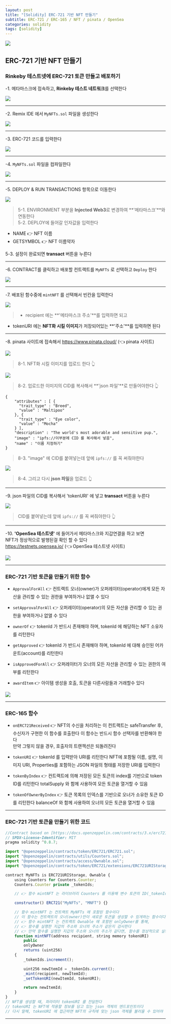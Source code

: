 ```yaml
---
layout: post
title: "[Solidity] ERC-721 기반 NFT 만들기"
subtitle: ERC-721 / ERC-165 / NFT / pinata / OpenSea
categories: solidity
tags: [solidity]
---
```


![](https://velog.velcdn.com/images/-__-/post/5ff1ae21-d83c-441c-bc04-329e850fa4de/image.png)

## ERC-721 기반 NFT 만들기

### Rinkeby 테스트넷에 ERC-721 토큰 만들고 배포하기

-1. 메타마스크에 접속하고, **Rinkeby 테스트 네트워크**를 선택한다

![](https://velog.velcdn.com/images/-__-/post/134eb495-c14f-4e9d-abf2-75b694fdf736/image.png)

---

-2. Remix IDE 에서 `MyNFTs.sol` 파일을 생성한다

![](https://velog.velcdn.com/images/-__-/post/a776dce3-adc7-45d5-abc2-643b73fadcc0/image.png)

---

-3. ERC-721 코드를 입력한다

![](https://velog.velcdn.com/images/-__-/post/dc5ab97c-e481-4a41-9246-7c216fffae45/image.png)

---

-4. `MyNFTs.sol` 파일을 컴파일한다

![](https://velog.velcdn.com/images/-__-/post/b1394f5a-848a-44d5-8d59-9a507e3e1a42/image.png)

---

-5. DEPLOY & RUN TRANSACTIONS 항목으로 이동한다

![](https://velog.velcdn.com/images/-__-/post/d7d4735f-9c4e-43a2-9657-f4610a3aa3a2/image.png)

> 5-1. ENVIRONMENT 부분을
> **Injected Web3**로 변경하여 **'메타마스크'**와 연동한다
> <br>
> 5-2. DEPLOY에 들어갈 인자값을 입력한다

- NAME 👉 NFT 이름
- GETSYMBOL 👉 NFT 이름약자
  <br>

5-3. 설정이 완료되면 **transact** 버튼을 누른다

---

-6. CONTRACT를 클릭하고 배포할 컨트랙트를 `MyNFTs` 로 선택하고 `Deploy` 한다

![](https://velog.velcdn.com/images/-__-/post/91c8ee1f-bed9-4f3d-90b6-c914e01e1d8a/image.png)

---

-7. 배포된 함수중에 `mintNFT` 를 선택해서 빈칸을 입력한다

![](https://velog.velcdn.com/images/-__-/post/f57c2a54-0b7c-48e0-b7c8-b91083adf2b2/image.png)

> - recipient 에는 **'메타마스크 주소'**를 입력하면 되고

- tokenURI 에는 **NFT화 시킬 이미지**가 저장되어있는 **'주소'**를 입력하면 된다

---

-8. pinata 사이트에 접속해서
<https://www.pinata.cloud/> (👈 pinata 사이트)

![](https://velog.velcdn.com/images/-__-/post/10d1a52d-42c0-46e3-899c-9149b954042b/image.png)

> 8-1. NFT화 시킬 이미지를 업로드 한다 👆

![](https://velog.velcdn.com/images/-__-/post/8dda0da0-4cdd-47ea-8032-6bab61f07357/image.png)

> 8-2. 업로드한 이미지의 CID를 복사해서 **'json 파일'**로 만들어야한다 👆

```
{
    "attributes" : [ {
      "trait_type" : "Breed",
      "value" : "Maltipoo"
    }, {
      "trait_type" : "Eye color",
      "value" : "Mocha"
    } ],
    "description" : "The world's most adorable and sensitive pup.",
    "image" : "ipfs://이부분에 CID 를 복사해서 넣음",
    "name" : "이름 지정하기"
}
```

> 8-3. "image" 에 CID를 붙여넣는데 앞에 `ipfs://` 를 꼭 써줘야한다

![](https://velog.velcdn.com/images/-__-/post/0fe0dee2-e93b-4ac1-bd4b-7c618e720408/image.png)

> 8-4. 그리고 다시 **json 파일**을 업로드 👆

---

-9. json 파일의 CID를 복사해서 'tokenURI' 에 넣고 **transact** 버튼을 누른다

![](https://velog.velcdn.com/images/-__-/post/0c9e8108-919c-4ee7-b016-a9bb16a07426/image.png)

> CID를 붙여넣는데 앞에 `ipfs://` 를 꼭 써줘야한다 👆

---

-10. **'OpenSea 테스트넷'** 에 들어가서 메타마스크와 지갑연결을 하고 보면<br>
NFT가 정상적으로 발행된걸 확인 할 수 있다<Br>
<https://testnets.opensea.io/> (👈 OpenSea 테스트넷 사이트)

![](https://velog.velcdn.com/images/-__-/post/2609913f-b7f1-4118-a994-371a34557360/image.png)

---

### ERC-721 기반 토큰을 만들기 위한 함수

- `ApprovalForAll` 👉 컨트랙트 오너(owner)가 오퍼레이터(operator)에게 모든 자산을 관리할 수 있는 권한을 부여하거나 없앨 수 있다

- `setApprovalForAll` 👉 오퍼레이터(operator)의 모든 자산을 관리할 수 있는 권한을 부여하거나 없앨 수 있다

- `ownerOf` 👉 tokenId 가 반드시 존재해야 하며, tokenId 에 해당하는 NFT 소유자를 리턴한다

- `getApproved` 👉 tokenId 가 반드시 존재해야 하며, tokenId 에 대해 승인된 어카운트(account)를 리턴한다

- `isApprovedForAll` 👉 오퍼레이터가 오너의 모든 자산을 관리할 수 있는 권한의 여부를 리턴한다

- `awardItem` 👉 아이템 생성을 호출, 토큰을 다른사람들과 거래할수 있다

![](https://velog.velcdn.com/images/-__-/post/a0ace909-0817-4c25-b0a6-7513545d4242/image.png)

---

### ERC-165 함수

- `onERC721Received` 👉 NFT의 수신을 처리하는 이 컨트랙트는 safeTransfer 후, 수신자가 구현한 이 함수를 호출한다
  이 함수는 반드시 함수 선택자를 반환해야 한다  
  만약 그렇지 않을 경우, 호출자의 트랜잭션은 되돌려진다

- `tokenURI` 👉 tokenId 를 입력받아 URI를 리턴한다
  NFT에 포함될 이름, 설명, 이미지 URI, Properties를 포함하는 JSON 파일의 형태를 저장한 URI를 입력한다

- `tokenByIndex` 👉 컨트랙트에 의해 저장된 모든 토큰의 index를 기반으로 token ID를 리턴한다
  totalSupply 와 함께 사용하여 모든 토큰을 열거할 수 있음

- `tokenOfOwnerByIndex` 👉 토큰 목록의 인덱스를 기반으로 오너가 소유한 토큰 ID를 리턴한다
  balanceOf 와 함께 사용하여 오너의 모든 토큰을 열거할 수 있음

---

### ERC-721 기반 토큰을 만들기 위한 코드

```js
//Contract based on [https://docs.openzeppelin.com/contracts/3.x/erc721](https://docs.openzeppelin.com/contracts/3.x/erc721)
// SPDX-License-Identifier: MIT
pragma solidity ^0.8.7;

import "@openzeppelin/contracts/token/ERC721/ERC721.sol";
import "@openzeppelin/contracts/utils/Counters.sol";
import "@openzeppelin/contracts/access/Ownable.sol";
import "@openzeppelin/contracts/token/ERC721/extensions/ERC721URIStorage.sol";

contract MyNFTs is ERC721URIStorage, Ownable {
    using Counters for Counters.Counter;
    Counters.Counter private _tokenIds;

    // 👉 함수 mintNFT 는 라이브러리 Counters 를 이용해 변수 토큰의 ID(_tokenIds)를 관리한다

    constructor() ERC721("MyNFTs", "MNFT") {}

    // 함수 mintNFT 는 컨트랙트 MyNFTs 에 포함된 함수이다
    // 이 함수는 컨트랙트의 오너(owner)만이 새로운 토큰을 생성할 수 있게하는 함수이다
    // 👉 함수 mintNFT 는 컨트랙트 Ownable 에 포함된 onlyOwner를 통해,
    // 👉 함수를 실행한 지갑의 주소와 오너의 주소가 같은지 검사한다
    // 👉 만약 함수를 실행한 지갑의 주소와 오너의 주소가 같다면, 함수를 정상적으로 실행한다
    function mintNFT(address recipient, string memory tokenURI)
        public
        onlyOwner
        returns (uint256)
    {
        _tokenIds.increment();

        uint256 newItemId = _tokenIds.current();
        _mint(recipient, newItemId);
        _setTokenURI(newItemId, tokenURI);

        return newItemId;
    }
}
// NFT를 생성할 때, 파라미터 tokenURI 를 전달한다
// tokenURI 는 NFT에 적용할 정보를 담고 있는 json 객체의 엔드포인트이다
// 다시 말해, tokenURI 에 접근하면 NFT의 규칙에 맞는 json 객체를 불러올 수 있어야 함

```

---
